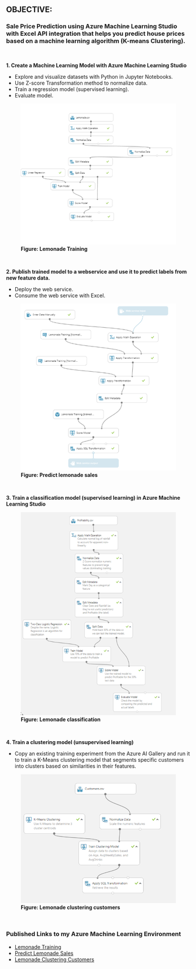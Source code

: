 <!-- Azure-ML-Studio-Projects -->

<h2>OBJECTIVE:</h2>
<h3>
  Sale Price Prediction using Azure Machine Learning Studio with Excel API integration that helps you predict house prices based on a machine learning algorithm (K-means Clustering).
</h3>
<br>

<b>1. Create a Machine Learning Model with Azure Machine Learning Studio</b>
<ul>
  <li>Explore and visualize datasets with Python in Jupyter Notebooks.</li>
  <li>Use Z-score Transformation method to normalize data.</li>
  <li>Train a regression model (supervised learning).</li>
  <li>Evaluate model.</li>
</ul>
<figure>
  <img src="https://raw.githubusercontent.com/Dalbee/Azure-ML-Studio-Projects/master/lemonade-training.png" alt="Lemonade training" title="Lemonade Training">
  <figcaption><b>Figure: Lemonade Training</b></figcaption>
</figure>
<br>

<b>2. Publish trained model to a webservice and use it to predict labels from new feature data.</b>
<ul>
  <li>Deploy the web service.</li>
  <li>Consume the web service with Excel.</li>
</ul>
<figure>
  <img src="https://raw.githubusercontent.com/Dalbee/Azure-ML-Studio-Projects/master/Predict-lemonade-sales.png" alt="Predict lemonade sales" title="Predict lemonade sales">
  <figcaption><b>Figure: Predict lemonade sales</b></figcaption>
</figure>
<br>

<b>3. Train a classification model (supervised learning) in Azure Machine Learning Studio</b>
<figure>
  <img src="https://raw.githubusercontent.com/Dalbee/Azure-ML-Studio-Projects/master/lemonade%20classification%20-%20annontated.png" alt="Lemonade classification" title="Lemonade classification">
  <figcaption><b>Figure: Lemonade classification</b></figcaption>
</figure>
<br>

<b>4. Train a clustering model (unsupervised learning)</b>
<ul>
  <li>Copy an existing training experiment from the Azure AI Gallery and run it to train a K-Means clustering model that segments specific customers into clusters based on similarities in their features.</li>
</ul>
<figure>
  <img src="https://raw.githubusercontent.com/Dalbee/Azure-ML-Studio-Projects/master/lemonade%20clustering%20customers%20-%20annontated.png" alt="Lemonade clustering customers" title="Lemonade clustering customers">
  <figcaption><b>Figure: Lemonade clustering customers</b></figcaption>
</figure>
<br>

<h3>Published Links to my Azure Machine Learning Environment</h3>
<ul>
  <li><a href="https://gallery.azure.ai/Experiment/Lemonade-Training-28">Lemonade Training</a></li>
  <li><a href="https://gallery.azure.ai/Experiment/Predict-Lemonade-Sales-19">Predict Lemonade Sales</a></li>
  <li><a href="https://gallery.azure.ai/Experiment/Lemonade-Clustering-Customers-6">Lemonade Clustering Customers</a></li>
</ul>

